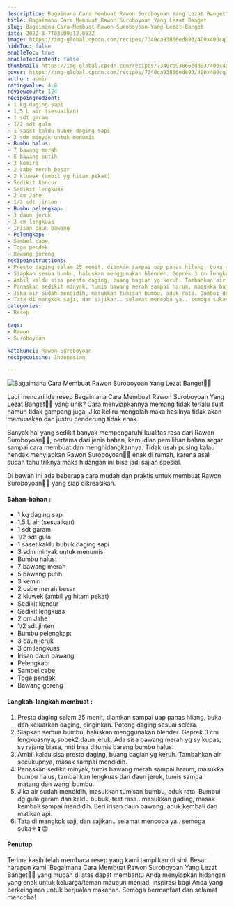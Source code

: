 ```yaml
---
description: Bagaimana Cara Membuat Rawon Suroboyoan Yang Lezat Banget"
title: Bagaimana Cara Membuat Rawon Suroboyoan Yang Lezat Banget
slug: Bagaimana-Cara-Membuat-Rawon-Suroboyoan-Yang-Lezat-Banget
date: 2022-3-7T03:09:12.063Z
image: https://img-global.cpcdn.com/recipes/7340ca93866ed893/400x400cq70/photo.jpg
hideToc: false
enableToc: true
enableTocContent: false
thumbnail: https://img-global.cpcdn.com/recipes/7340ca93866ed893/400x400cq70/photo.jpg
cover: https://img-global.cpcdn.com/recipes/7340ca93866ed893/400x400cq70/photo.jpg
author: admin
ratingvalue: 4.8
reviewcount: 124
recipeingredient:
- 1 kg daging sapi
- 1,5 L air (sesuaikan)
- 1 sdt garam
- 1/2 sdt gula
- 1 saset kaldu bubuk daging sapi
- 3 sdm minyak untuk menumis
- Bumbu halus:
- 7 bawang merah
- 5 bawang putih
- 3 kemiri
- 2 cabe merah besar
- 2 kluwek (ambil yg hitam pekat)
- Sedikit kencur
- Sedikit lengkuas
- 2 cm Jahe
- 1/2 sdt jinten
- Bumbu pelengkap:
- 3 daun jeruk
- 3 cm lengkuas
- Irisan daun bawang
- Pelengkap:
- Sambel cabe
- Toge pendek
- Bawang goreng
recipeinstructions:
- Presto daging selam 25 menit, diamkan sampai uap panas hilang, buka dan keluarkan daging, dinginkan. Potong daging sesuai selera.
- Siapkan semua bumbu, haluskan menggunakan blender. Geprek 3 cm lengkuasnya, sobek2 daun jeruk. Ada sisa bawang merah yg sy kupas, sy rajang biasa, nnti bisa ditumis bareng bumbu halus.
- Ambil kaldu sisa presto daging, buang bagian yg keruh. Tambahkan air secukupnya, masak sampai mendidih.
- Panaskan sedikit minyak, tumis bawang merah sampai harum, masukka bumbu halus, tambahkan lengkuas dan daun jeruk, tumis sampai matang dan wangi bumbu.
- Jika air sudah mendidih, masukkan tumisan bumbu, aduk rata. Bumbui dg gula garam dan kaldu bubuk, test rasa.. masukkan gading, masak kembali sampai mendidih. Beri irisan daun bawang, aduk kembali dan matikan api.
- Tata di mangkok saji, dan sajikan.. selamat mencoba ya.. semoga suka⚘❣😊
categories:
- Resep

tags:
- Rawon
- Suroboyoan

katakunci: Rawon Suroboyoan
recipecuisine: Indonesian

---
```


![Bagaimana Cara Membuat Rawon Suroboyoan Yang Lezat Banget👩‍🍳](https://img-global.cpcdn.com/recipes/7340ca93866ed893/400x400cq70/photo.jpg)

Lagi mencari ide resep Bagaimana Cara Membuat Rawon Suroboyoan Yang Lezat Banget👩‍🍳 yang unik? Cara menyiapkannya memang tidak terlalu sulit namun tidak gampang juga. Jika keliru mengolah maka hasilnya tidak akan memuaskan dan justru cenderung tidak enak.

Banyak hal yang sedikit banyak mempengaruhi kualitas rasa dari Rawon Suroboyoan👩‍🍳, pertama dari jenis bahan, kemudian pemilihan bahan segar sampai cara membuat dan menghidangkannya. Tidak usah pusing kalau hendak menyiapkan Rawon Suroboyoan👩‍🍳 enak di rumah, karena asal sudah tahu triknya maka hidangan ini bisa jadi sajian spesial.

Di bawah ini ada beberapa cara mudah dan praktis untuk membuat Rawon Suroboyoan👩‍🍳 yang siap dikreasikan.

<!--inarticleads1-->

#### Bahan-bahan :

- 1 kg daging sapi
- 1,5 L air (sesuaikan)
- 1 sdt garam
- 1/2 sdt gula
- 1 saset kaldu bubuk daging sapi
- 3 sdm minyak untuk menumis
- Bumbu halus:
- 7 bawang merah
- 5 bawang putih
- 3 kemiri
- 2 cabe merah besar
- 2 kluwek (ambil yg hitam pekat)
- Sedikit kencur
- Sedikit lengkuas
- 2 cm Jahe
- 1/2 sdt jinten
- Bumbu pelengkap:
- 3 daun jeruk
- 3 cm lengkuas
- Irisan daun bawang
- Pelengkap:
- Sambel cabe
- Toge pendek
- Bawang goreng

<!--inarticleads2-->

#### Langkah-langkah membuat :

1. Presto daging selam 25 menit, diamkan sampai uap panas hilang, buka dan keluarkan daging, dinginkan. Potong daging sesuai selera.
1. Siapkan semua bumbu, haluskan menggunakan blender. Geprek 3 cm lengkuasnya, sobek2 daun jeruk. Ada sisa bawang merah yg sy kupas, sy rajang biasa, nnti bisa ditumis bareng bumbu halus.
1. Ambil kaldu sisa presto daging, buang bagian yg keruh. Tambahkan air secukupnya, masak sampai mendidih.
1. Panaskan sedikit minyak, tumis bawang merah sampai harum, masukka bumbu halus, tambahkan lengkuas dan daun jeruk, tumis sampai matang dan wangi bumbu.
1. Jika air sudah mendidih, masukkan tumisan bumbu, aduk rata. Bumbui dg gula garam dan kaldu bubuk, test rasa.. masukkan gading, masak kembali sampai mendidih. Beri irisan daun bawang, aduk kembali dan matikan api.
1. Tata di mangkok saji, dan sajikan.. selamat mencoba ya.. semoga suka⚘❣😊

#### Penutup

Terima kasih telah membaca resep yang kami tampilkan di sini. Besar harapan kami, Bagaimana Cara Membuat Rawon Suroboyoan Yang Lezat Banget👩‍🍳 yang mudah di atas dapat membantu Anda menyiapkan hidangan yang enak untuk keluarga/teman maupun menjadi inspirasi bagi Anda yang berkeinginan untuk berjualan makanan. Semoga bermanfaat dan selamat mencoba!